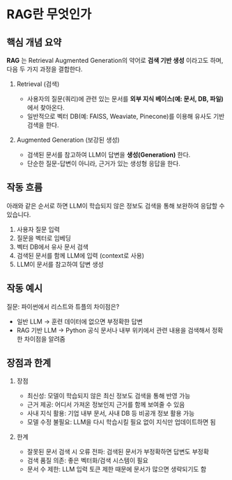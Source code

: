 # RAG란 무엇인가

## 핵심 개념 요약

**RAG** 는 Retrieval Augmented Generation의 약어로 **검색 기반 생성** 이라고도 하며, 다음 두 가지 과정을 결합한다.

1. Retrieval (검색)

    - 사용자의 질문(쿼리)에 관련 있는 문서를 **외부 지식 베이스(예: 문서, DB, 파일)** 에서 찾아온다.
    - 일반적으로 벡터 DB(예: FAISS, Weaviate, Pinecone)를 이용해 유사도 기반 검색을 한다.

2. Augmented Generation (보강된 생성)

    - 검색된 문서를 참고하여 LLM이 답변을 **생성(Generation)** 한다.
    - 단순한 질문-답변이 아니라, 근거가 있는 생성형 응답을 한다.

## 작동 흐름

아래와 같은 순서로 하면 LLM이 학습되지 않은 정보도 검색을 통해 보완하여 응답할 수 있습니다.

1. 사용자 질문 입력
2. 질문을 벡터로 임베딩
3. 벡터 DB에서 유사 문서 검색
4. 검색된 문서를 함께 LLM에 입력 (context로 사용)
5. LLM이 문서를 참고하여 답변 생성

## 작동 예시

질문: 파이썬에서 리스트와 튜플의 차이점은?

- 일반 LLM → 훈련 데이터에 없으면 부정확한 답변
- RAG 기반 LLM → Python 공식 문서나 내부 위키에서 관련 내용을 검색해서 정확한 차이점을 알려줌

## 장점과 한계

1. 장점

    - 최신성: 모델이 학습되지 않은 최신 정보도 검색을 통해 반영 가능
    - 근거 제공: 어디서 가져온 정보인지 근거를 함께 보여줄 수 있음
    - 사내 지식 활용: 기업 내부 문서, 사내 DB 등 비공개 정보 활용 가능
    - 모델 수정 불필요: LLM을 다시 학습시킬 필요 없이 지식만 업데이트하면 됨

2. 한계

    - 잘못된 문서 검색 시 오류 전파: 검색된 문서가 부정확하면 답변도 부정확
    - 검색 품질 의존: 좋은 벡터화/검색 시스템이 필요
    - 문서 수 제한: LLM 입력 토큰 제한 때문에 문서가 많으면 생략되기도 함
